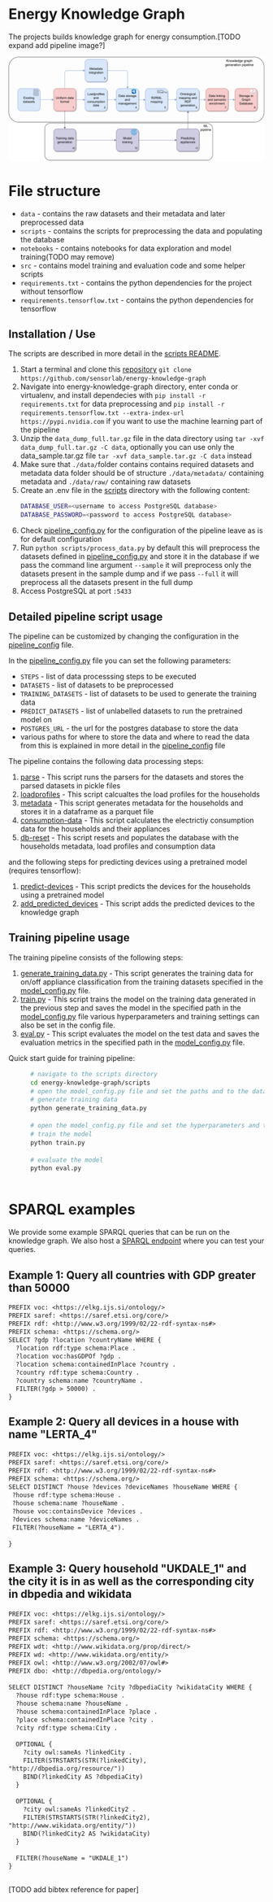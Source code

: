 # Energy Knowledge Graph

The projects builds knowledge graph for energy consumption.[TODO expand add pipeline image?]

<!-- add pipeline from images/pipeline.pdf -->
![Knowledge graph development methodology.](images/pipeline.png)

# File structure

- `data` - contains the raw datasets and their metadata and later preprocessed data
- `scripts` - contains the scripts for preprocessing the data and populating the database
- `notebooks` - contains notebooks for data exploration and model training(TODO may remove)
- `src` - contains model training and evaluation code and some helper scripts
- `requirements.txt` - contains the python dependencies for the project without tensorflow
- `requirements.tensorflow.txt` - contains the python dependencies for tensorflow



## Installation / Use

The scripts are described in more detail in the [scripts README](src/README.md).


1. Start a terminal and clone this [repository](https://github.com/sensorlab/energy-knowledge-graph) `git clone https://github.com/sensorlab/energy-knowledge-graph`
2. Navigate into energy-knowledge-graph directory, enter conda or virtualenv, and install dependecies with `pip install -r requirements.txt` for data preprocessing 
and `pip install -r requirements.tensorflow.txt --extra-index-url https://pypi.nvidia.com` if you want to use the machine learning part of the pipeline
3. Unzip the `data_dump_full.tar.gz` file in the data directory using `tar -xvf data_dump_full.tar.gz -C data`, optionally you can use only the data_sample.tar.gz file `tar -xvf data_sample.tar.gz -C data` instead 
4. Make sure that `./data/`folder contains contains required datasets and metadata data folder should be of structure `./data/metadata/` containing metadata and `./data/raw/` containing raw datasets
5. Create an .env file in the [scripts](./scripts/) directory with the following content:
    ```bash
    DATABASE_USER=<username to access PostgreSQL database>
    DATABASE_PASSWORD=<password to access PostgreSQL database>
    ```
6. Check [pipeline_config.py](configs/pipeline_config.py) for the configuration of the pipeline leave as is for default configuration
7. Run `python scripts/process_data.py` by default this will preprocess the datasets defined in [pipeline_config.py](configs/pipeline_config.py) and store it in the database if we pass the command line argument `--sample` it will preprocess only the datasets present in the sample dump and if we pass `--full` it will preprocess all the datasets present in the full dump
8. Access PostgreSQL at port `:5433`



## Detailed pipeline script usage

The pipeline can be customized by changing the configuration in the [pipeline_config](configs/pipeline_config.py) file.

In the [pipeline_config.py](configs/pipeline_config.py) file you can set the following parameters:





- `STEPS` - list of data processsing steps to be executed
- `DATASETS` - list of datasets to be preprocessed
- `TRAINING_DATASETS` - list of datasets to be used to generate the training data
- `PREDICT_DATASETS` - list of unlabelled datasets to run the pretrained model on
- `POSTGRES_URL` - the url for the postgres database to store the data
- various paths for where to store the data and where to read the data from this is explained in more detail in the [pipeline_config](configs/pipeline_config.py) file


The pipeline contains the following data processing steps:

1. [parse](src/run_parsers.py) - This script runs the parsers for the datasets and stores the parsed datasets in pickle files
2. [loadprofiles](src/loadprofiles.py) - This script calcualtes the load profiles for the households
3. [metadata](src/generate_metadata.py) - This script generates metadata for the households and stores it in a dataframe as a parquet file
4. [consumption-data](./scripts/consumption_data.py) - This script calculates the electrictiy consumption data for the households and their appliances
5. [db-reset](./scripts/db_reset.py) - This script resets and populates the database with the households metadata, load profiles and consumption data


and the following steps for predicting devices using a pretrained model (requires tensorflow):

1. [predict-devices](src/label_datasets.py) - This script predicts the devices for the households using a pretrained model
2. [add_predicted_devices](src/add_predicted_devices.py) - This script adds the predicted devices to the knowledge graph


## Training pipeline usage

The training pipeline consists of the following steps:

1. [generate_training_data.py](scripts/generate_training_data.py) - This script generates the training data for on/off appliance classification from the training datasets specified in the [model_config.py](configs/pipeline_config.py) file.
2. [train.py](scripts/train.py) - This script trains the model on the training data generated in the previous step and saves the model in the specified path in the [model_config.py](configs/pipeline_config.py) file various hyperparameters and training settings can also be set in the config file.
3. [eval.py](scripts/eval.py) - This script evaluates the model on the test data and saves the evaluation metrics in the specified path in the [model_config.py](configs/pipeline_config.py) file.

Quick start guide for training pipeline:
```bash
      # navigate to the scripts directory
      cd energy-knowledge-graph/scripts
      # open the model_config.py file and set the paths and to the data and select the datasets to be used for training
      # generate training data
      python generate_training_data.py

      # open the model_config.py file and set the hyperparameters and training settings
      # train the model
      python train.py

      # evaluate the model
      python eval.py
    
```



# SPARQL examples

We provide some example SPARQL queries that can be run on the knowledge graph. We also host a [SPARQL endpoint](https://sparqlelec.ijs.si/) where you can test your queries.


## Example 1: Query all countries with GDP greater than 50000

```sparql
PREFIX voc: <https://elkg.ijs.si/ontology/>
PREFIX saref: <https://saref.etsi.org/core/>
PREFIX rdf: <http://www.w3.org/1999/02/22-rdf-syntax-ns#>
PREFIX schema: <https://schema.org/>
SELECT ?gdp ?location ?countryName WHERE {
  ?location rdf:type schema:Place . 
  ?location voc:hasGDPOf ?gdp .
  ?location schema:containedInPlace ?country .
  ?country rdf:type schema:Country .
  ?country schema:name ?countryName .
  FILTER(?gdp > 50000) .
} 

```


## Example 2: Query all devices in a house with name "LERTA_4"

```sparql
PREFIX voc: <https://elkg.ijs.si/ontology/>
PREFIX saref: <https://saref.etsi.org/core/>
PREFIX rdf: <http://www.w3.org/1999/02/22-rdf-syntax-ns#>
PREFIX schema: <https://schema.org/>
SELECT DISTINCT ?house ?devices ?deviceNames ?houseName WHERE {
 ?house rdf:type schema:House .
 ?house schema:name ?houseName .
 ?house voc:containsDevice ?devices .
 ?devices schema:name ?deviceNames .
 FILTER(?houseName = "LERTA_4").

} 

```

## Example 3: Query household "UKDALE_1" and the city it is in as well as the corresponding city in dbpedia and wikidata

```sparql
PREFIX voc: <https://elkg.ijs.si/ontology/>
PREFIX saref: <https://saref.etsi.org/core/>
PREFIX rdf: <http://www.w3.org/1999/02/22-rdf-syntax-ns#>
PREFIX schema: <https://schema.org/>
PREFIX wdt: <http://www.wikidata.org/prop/direct/>
PREFIX wd: <http://www.wikidata.org/entity/>
PREFIX owl: <http://www.w3.org/2002/07/owl#>
PREFIX dbo: <http://dbpedia.org/ontology/>

SELECT DISTINCT ?houseName ?city ?dbpediaCity ?wikidataCity WHERE {
  ?house rdf:type schema:House .
  ?house schema:name ?houseName .
  ?house schema:containedInPlace ?place .
  ?place schema:containedInPlace ?city .
  ?city rdf:type schema:City .
  
  OPTIONAL {
    ?city owl:sameAs ?linkedCity .
    FILTER(STRSTARTS(STR(?linkedCity), "http://dbpedia.org/resource/"))
    BIND(?linkedCity AS ?dbpediaCity)
  }
  
  OPTIONAL {
    ?city owl:sameAs ?linkedCity2 .
    FILTER(STRSTARTS(STR(?linkedCity2), "http://www.wikidata.org/entity/"))
    BIND(?linkedCity2 AS ?wikidataCity)
  }
  
  FILTER(?houseName = "UKDALE_1")
}
    
```


[TODO add bibtex reference for paper]